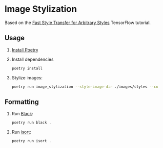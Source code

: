 # Image Stylization

Based on the [Fast Style Transfer for Arbitrary Styles](https://www.tensorflow.org/hub/tutorials/tf2_arbitrary_image_stylization) TensorFlow tutorial.

## Usage

1. [Install Poetry](https://python-poetry.org/docs/#installing-with-pipx)
1. Install dependencies

   ```bash
   poetry install
   ```

1. Stylize images:

   ```bash
   poetry run image_stylization --style-image-dir ./images/styles --content-image-dir ./images/portraits --output-dir ./images/styled-portraits
   ```

## Formatting

1. Run [Black](https://black.readthedocs.io/en/stable/):

   ```bash
   poetry run black .
   ```

1. Run [isort](https://pycqa.github.io/isort/):

   ```bash
   poetry run isort .
   ```
